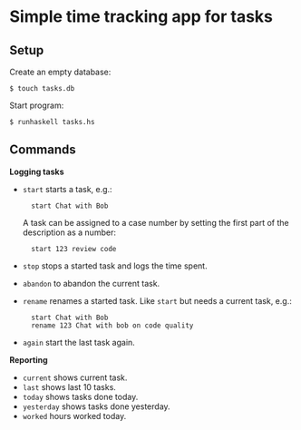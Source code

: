 # Simple time tracking app for tasks

## Setup

Create an empty database:

    $ touch tasks.db

Start program:

    $ runhaskell tasks.hs

## Commands

**Logging tasks**

* `start` starts a task, e.g.:
        
        start Chat with Bob

    A task can be assigned to a case number by setting the first part of the description as a number:

        start 123 review code

* `stop` stops a started task and logs the time spent.
* `abandon` to abandon the current task.
* `rename` renames a started task. Like `start` but needs a current task, e.g.:

        start Chat with Bob
        rename 123 Chat with bob on code quality

* `again` start the last task again.

**Reporting**

* `current` shows current task.
* `last` shows last 10 tasks.
* `today` shows tasks done today.
* `yesterday` shows tasks done yesterday.
* `worked` hours worked today.
